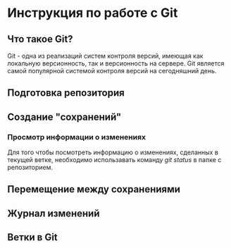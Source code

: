 # Инструкция по работе с Git

## Что такое Git?
Git - одна из реализаций систем контроля версий, имеющая как локальную версионность, так и версионность на сервере. Git является самой популярной системой контроля версий на сегодняшний день.
## Подготовка репозитория

## Создание "сохранений"

### Просмотр информации о изменениях

Для того чтобы посмотреть информацию о изменениях, сделанных в текущей ветке, необходимо использавать команду _*git status*_ в папке с репозиторием.
## Перемещение между сохранениями

## Журнал изменений

## Ветки в Git

